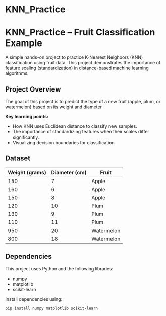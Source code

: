 # KNN_Practice
# KNN_Practice – Fruit Classification Example

A simple hands-on project to practice K-Nearest Neighbors (KNN) classification using fruit data. This project demonstrates the importance of feature scaling (standardization) in distance-based machine learning algorithms.

## Project Overview

The goal of this project is to predict the type of a new fruit (apple, plum, or watermelon) based on its weight and diameter.

**Key learning points:**

- How KNN uses Euclidean distance to classify new samples.
- The importance of standardizing features when their scales differ significantly.
- Visualizing decision boundaries for classification.

## Dataset

| Weight (grams) | Diameter (cm) | Fruit      |
|----------------|---------------|-----------|
| 150            | 7             | Apple     |
| 160            | 6             | Apple     |
| 150            | 8             | Apple     |
| 120            | 10            | Plum      |
| 130            | 9             | Plum      |
| 110            | 11            | Plum      |
| 950            | 20            | Watermelon|
| 800            | 18            | Watermelon|

## Dependencies

This project uses Python and the following libraries:

- numpy
- matplotlib
- scikit-learn

Install dependencies using:

```bash
pip install numpy matplotlib scikit-learn


